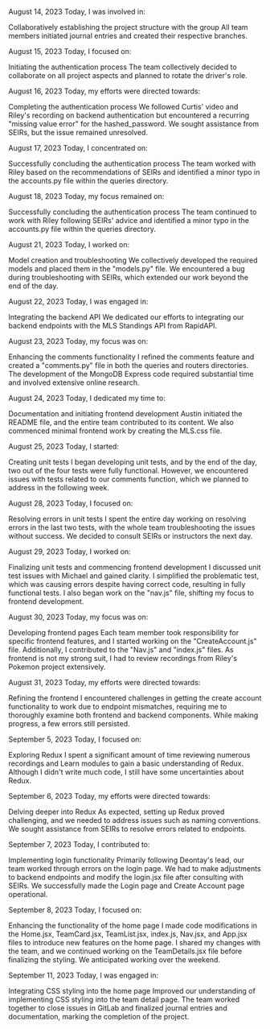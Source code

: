 August 14, 2023
Today, I was involved in:

Collaboratively establishing the project structure with the group
All team members initiated journal entries and created their respective branches.

August 15, 2023
Today, I focused on:

Initiating the authentication process
The team collectively decided to collaborate on all project aspects and planned to rotate the driver's role.

August 16, 2023
Today, my efforts were directed towards:

Completing the authentication process
We followed Curtis' video and Riley's recording on backend authentication but encountered a recurring "missing value error" for the hashed_password. We sought assistance from SEIRs, but the issue remained unresolved.

August 17, 2023
Today, I concentrated on:

Successfully concluding the authentication process
The team worked with Riley based on the recommendations of SEIRs and identified a minor typo in the accounts.py file within the queries directory.

August 18, 2023
Today, my focus remained on:

Successfully concluding the authentication process
The team continued to work with Riley following SEIRs' advice and identified a minor typo in the accounts.py file within the queries directory.

August 21, 2023
Today, I worked on:

Model creation and troubleshooting
We collectively developed the required models and placed them in the "models.py" file. We encountered a bug during troubleshooting with SEIRs, which extended our work beyond the end of the day.

August 22, 2023
Today, I was engaged in:

Integrating the backend API
We dedicated our efforts to integrating our backend endpoints with the MLS Standings API from RapidAPI.

August 23, 2023
Today, my focus was on:

Enhancing the comments functionality
I refined the comments feature and created a "comments.py" file in both the queries and routers directories. The development of the MongoDB Express code required substantial time and involved extensive online research.

August 24, 2023
Today, I dedicated my time to:

Documentation and initiating frontend development
Austin initiated the README file, and the entire team contributed to its content. We also commenced minimal frontend work by creating the MLS.css file.

August 25, 2023
Today, I started:

Creating unit tests
I began developing unit tests, and by the end of the day, two out of the four tests were fully functional. However, we encountered issues with tests related to our comments function, which we planned to address in the following week.

August 28, 2023
Today, I focused on:

Resolving errors in unit tests
I spent the entire day working on resolving errors in the last two tests, with the whole team troubleshooting the issues without success. We decided to consult SEIRs or instructors the next day.

August 29, 2023
Today, I worked on:

Finalizing unit tests and commencing frontend development
I discussed unit test issues with Michael and gained clarity. I simplified the problematic test, which was causing errors despite having correct code, resulting in fully functional tests. I also began work on the "nav.js" file, shifting my focus to frontend development.

August 30, 2023
Today, my focus was on:

Developing frontend pages
Each team member took responsibility for specific frontend features, and I started working on the "CreateAccount.js" file. Additionally, I contributed to the "Nav.js" and "index.js" files. As frontend is not my strong suit, I had to review recordings from Riley's Pokemon project extensively.

August 31, 2023
Today, my efforts were directed towards:

Refining the frontend
I encountered challenges in getting the create account functionality to work due to endpoint mismatches, requiring me to thoroughly examine both frontend and backend components. While making progress, a few errors still persisted.

September 5, 2023
Today, I focused on:

Exploring Redux
I spent a significant amount of time reviewing numerous recordings and Learn modules to gain a basic understanding of Redux. Although I didn't write much code, I still have some uncertainties about Redux.

September 6, 2023
Today, my efforts were directed towards:

Delving deeper into Redux
As expected, setting up Redux proved challenging, and we needed to address issues such as naming conventions. We sought assistance from SEIRs to resolve errors related to endpoints.

September 7, 2023
Today, I contributed to:

Implementing login functionality
Primarily following Deontay's lead, our team worked through errors on the login page. We had to make adjustments to backend endpoints and modify the login.jsx file after consulting with SEIRs. We successfully made the Login page and Create Account page operational.

September 8, 2023
Today, I focused on:

Enhancing the functionality of the home page
I made code modifications in the Home.jsx, TeamCard.jsx, TeamList.jsx, index.js, Nav.jsx, and App.jsx files to introduce new features on the home page. I shared my changes with the team, and we continued working on the TeamDetails.jsx file before finalizing the styling. We anticipated working over the weekend.

September 11, 2023
Today, I was engaged in:

Integrating CSS styling into the home page
Improved our understanding of implementing CSS styling into the team detail page. The team worked together to close issues in GitLab and finalized journal entries and documentation, marking the completion of the project.
